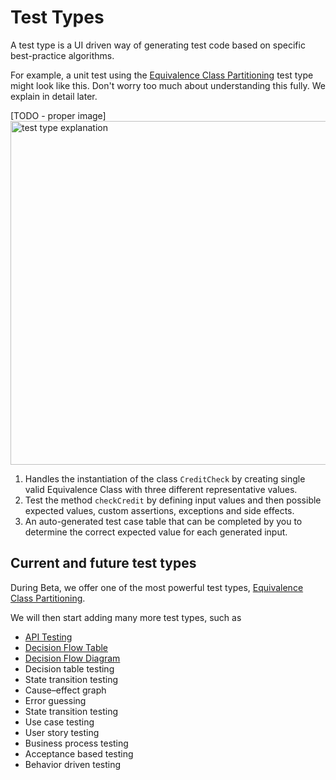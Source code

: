 # Test Types
A test type is a UI driven way of generating test code based on specific best-practice algorithms.

For example, a unit test using the [Equivalence Class Partitioning](equivalence-classes.md) test type might look like this. Don't worry too much about understanding this fully. We explain in detail later.

[TODO - proper image]
<img src="test-type-explanation.png" alt="test type explanation" width="550px"/>

1. Handles the instantiation of the class ```CreditCheck``` by creating single valid Equivalence Class with three different representative values.
2. Test the method ```checkCredit``` by defining input values and then possible expected values, custom assertions, exceptions and side effects.
3. An auto-generated test case table that can be completed by you to determine the correct expected value for each generated input.

## Current and future test types

During Beta, we offer one of the most powerful test types, [Equivalence Class Partitioning](equivalence-classes.md).

We will then start adding many more test types, such as 

- [API Testing](api-testing.md)
- [Decision Flow Table](decision-flow-table.md)
- [Decision Flow Diagram](decision-flow-diagram.md)
- Decision table testing
- State transition testing
- Cause–effect graph
- Error guessing
- State transition testing
- Use case testing
- User story testing
- Business process testing
- Acceptance based testing
- Behavior driven testing

